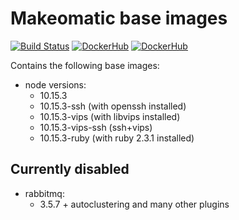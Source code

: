 # Makeomatic base images

[![Build Status](https://travis-ci.org/makeomatic/alpine-node.svg?branch=master)](https://travis-ci.org/makeomatic/alpine-node)
[![DockerHub](https://img.shields.io/badge/docker-available-blue.svg)](https://hub.docker.com/r/makeomatic/node)
[![DockerHub](https://img.shields.io/docker/pulls/makeomatic/node.svg)](https://hub.docker.com/r/makeomatic/node)

Contains the following base images:

* node versions:
  - 10.15.3
  - 10.15.3-ssh (with openssh installed)
  - 10.15.3-vips (with libvips installed)
  - 10.15.3-vips-ssh (ssh+vips)
  - 10.15.3-ruby (with ruby 2.3.1 installed)

## Currently disabled

* rabbitmq:
  - 3.5.7 + autoclustering and many other plugins
